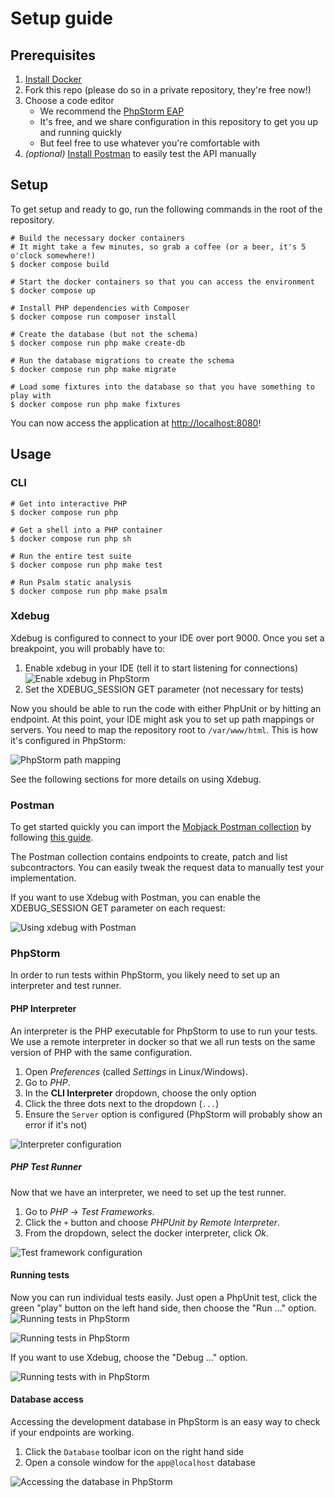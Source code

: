# Setup guide

## Prerequisites

1. [Install Docker](https://docs.docker.com/engine/install/)
2. Fork this repo (please do so in a private repository, they're free now!)
3. Choose a code editor 
   - We recommend the [PhpStorm EAP](https://www.jetbrains.com/phpstorm/nextversion/)
   - It's free, and we share configuration in this repository to get you up and running quickly
   - But feel free to use whatever you're comfortable with
4. _(optional)_ [Install Postman](https://learning.postman.com/docs/getting-started/installation-and-updates/) to easily test the API manually

## Setup

To get setup and ready to go, run the following commands in the root of the repository.

```shell
# Build the necessary docker containers
# It might take a few minutes, so grab a coffee (or a beer, it's 5 o'clock somewhere!)
$ docker compose build

# Start the docker containers so that you can access the environment
$ docker compose up

# Install PHP dependencies with Composer
$ docker compose run composer install

# Create the database (but not the schema)
$ docker compose run php make create-db

# Run the database migrations to create the schema
$ docker compose run php make migrate

# Load some fixtures into the database so that you have something to play with
$ docker compose run php make fixtures
```

You can now access the application at <http://localhost:8080>!

## Usage

### CLI

```shell
# Get into interactive PHP
$ docker compose run php

# Get a shell into a PHP container
$ docker compose run php sh

# Run the entire test suite
$ docker compose run php make test

# Run Psalm static analysis
$ docker compose run php make psalm
```

### Xdebug

Xdebug is configured to connect to your IDE over port 9000. Once you set a breakpoint, you will probably have to:
1. Enable xdebug in your IDE (tell it to start listening for connections)
   ![Enable xdebug in PhpStorm](/resources/phpstorm-listen-xdebug.png)
2. Set the XDEBUG_SESSION GET parameter (not necessary for tests)

Now you should be able to run the code with either PhpUnit or by hitting an endpoint. At this point, your IDE might 
ask you to set up path mappings or servers. You need to map the repository root to `/var/www/html`. This is how it's
configured in PhpStorm:

![PhpStorm path mapping](/resources/phpstorm-path-mapping.png)

See the following sections for more details on using Xdebug.

### Postman

To get started quickly you can import the [Mobjack Postman collection](/resources/postman.json) by following
[this guide](https://learning.postman.com/docs/getting-started/importing-and-exporting-data/).

The Postman collection contains endpoints to create, patch and list subcontractors. You can easily tweak the request
data to manually test your implementation.

If you want to use Xdebug with Postman, you can enable the XDEBUG_SESSION GET parameter on each request:

![Using xdebug with Postman](/resources/postman-xdebug.png)

### PhpStorm

In order to run tests within PhpStorm, you likely need to set up an interpreter and test runner.

#### PHP Interpreter

An interpreter is the PHP executable for PhpStorm to use to run your tests. We use a remote interpreter in docker
so that we all run tests on the same version of PHP with the same configuration.

1. Open *Preferences* (called *Settings* in Linux/Windows).
2. Go to *PHP*.
3. In the **CLI Interpreter** dropdown, choose the only option
4. Click the three dots next to the dropdown (`...`)
5. Ensure the `Server` option is configured (PhpStorm will probably show an error if it's not)

![Interpreter configuration](/resources/phpstorm-interpreter.png)

##### PHP Test Runner

Now that we have an interpreter, we need to set up the test runner.

1. Go to *PHP* -> *Test Frameworks*.
2. Click the `+` button and choose *PHPUnit by Remote Interpreter*.
3. From the dropdown, select the docker interpreter, click *Ok*.

![Test framework configuration](/resources/phpstorm-test-framework.png)

#### Running tests

Now you can run individual tests easily. Just open a PhpUnit test, click the green "play" button on the left
hand side, then choose the "Run ..." option.
![Running tests in PhpStorm](/resources/phpstorm-tests.png)

![Running tests in PhpStorm](/resources/phpstorm-run-test.png)

If you want to use Xdebug, choose the "Debug ..." option.

![Running tests with in PhpStorm](/resources/phpstorm-debug-test.png)

#### Database access

Accessing the development database in PhpStorm is an easy way to check if your endpoints are working. 

1. Click the `Database` toolbar icon on the right hand side
2. Open a console window for the `app@localhost` database

![Accessing the database in PhpStorm](/resources/phpstorm-database.png)
